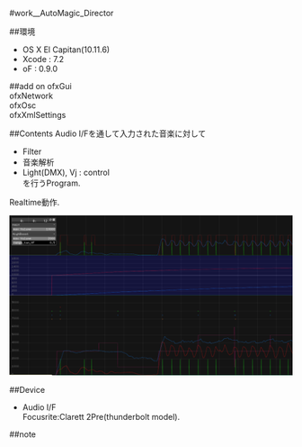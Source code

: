 #work__AutoMagic_Director

##環境
*	OS X El Capitan(10.11.6)
*	Xcode : 7.2
*	oF : 0.9.0

##add on
ofxGui  
ofxNetwork  
ofxOsc  
ofxXmlSettings  

##Contents
Audio I/Fを通して入力された音楽に対して  
*	Filter  
*	音楽解析
*	Light(DMX), Vj : control  
を行うProgram.  
  
Realtime動作.  

![image](./image_0.png)  

##Device
*	Audio I/F  
	Focusrite:Clarett 2Pre(thunderbolt model).  

##note




